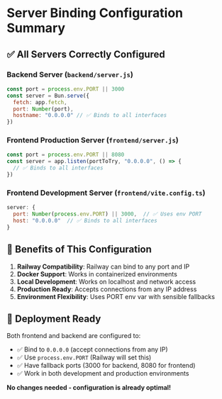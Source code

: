 # Server Binding Configuration Summary

## ✅ **All Servers Correctly Configured**

### Backend Server (`backend/server.js`)

```javascript
const port = process.env.PORT || 3000
const server = Bun.serve({
  fetch: app.fetch,
  port: Number(port),
  hostname: "0.0.0.0" // ✅ Binds to all interfaces
})
```

### Frontend Production Server (`frontend/server.js`)

```javascript
const port = process.env.PORT || 8080
const server = app.listen(portToTry, "0.0.0.0", () => {
  // ✅ Binds to all interfaces
})
```

### Frontend Development Server (`frontend/vite.config.ts`)

```javascript
server: {
  port: Number(process.env.PORT) || 3000,  // ✅ Uses env PORT
  host: "0.0.0.0"  // ✅ Binds to all interfaces
}
```

## 🎯 **Benefits of This Configuration**

1. **Railway Compatibility**: Railway can bind to any port and IP
2. **Docker Support**: Works in containerized environments
3. **Local Development**: Works on localhost and network access
4. **Production Ready**: Accepts connections from any IP address
5. **Environment Flexibility**: Uses PORT env var with sensible fallbacks

## 🚀 **Deployment Ready**

Both frontend and backend are configured to:

- ✅ Bind to `0.0.0.0` (accept connections from any IP)
- ✅ Use `process.env.PORT` (Railway will set this)
- ✅ Have fallback ports (3000 for backend, 8080 for frontend)
- ✅ Work in both development and production environments

**No changes needed - configuration is already optimal!**
